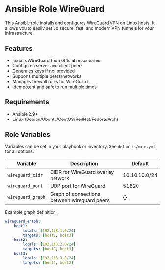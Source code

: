 # Ansible Role WireGuard

This Ansible role installs and configures [WireGuard](https://www.wireguard.com/) VPN on Linux hosts. It allows you to easily set up secure, fast, and modern VPN tunnels for your infrastructure.

## Features

-   Installs WireGuard from official repositories
-   Configures server and client peers
-   Generates keys if not provided
-   Supports multiple peers/networks
-   Manages firewall rules for WireGuard
-   Idempotent and safe to run multiple times

## Requirements

-   Ansible 2.9+
-   Linux (Debian/Ubuntu/CentOS/RedHat/Fedora/Arch)

## Role Variables

Variables can be set in your playbook or inventory. See `defaults/main.yml` for all options.

| Variable          | Description                                  | Default       |
| ----------------- | -------------------------------------------- | ------------- |
| `wireguard_cidr`  | CIDR for WireGuard overlay network           | 10.10.10.0/24 |
| `wireguard_port`  | UDP port for WireGuard                       | 51820         |
| `wireguard_graph` | Graph of connections between wireguard peers | {}            |

Example graph definition:

```yaml
wireguard_graph:
    host1:
        locals: [192.168.1.0/24]
        targets: [host2, host3]
    host2:
        locals: [192.168.2.0/24]
        targets: [host1, host3]
    host3:
        locals: [192.168.3.0/24]
        targets: [host1, host2]
```
